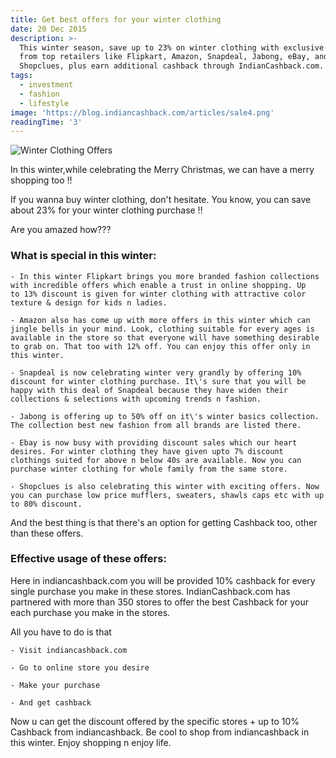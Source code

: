 ```yaml
---
title: Get best offers for your winter clothing
date: 20 Dec 2015
description: >-
  This winter season, save up to 23% on winter clothing with exclusive offers
  from top retailers like Flipkart, Amazon, Snapdeal, Jabong, eBay, and
  Shopclues, plus earn additional cashback through IndianCashback.com.
tags:
  - investment
  - fashion
  - lifestyle
image: 'https://blog.indiancashback.com/articles/sale4.png'
readingTime: '3'
---
```


![Winter Clothing Offers](https://blog.indiancashback.com/articles/sale4.png)


In this winter,while celebrating the Merry Christmas, we can have a merry shopping too !!

If you wanna buy winter clothing, don\'t hesitate. You know, you can save about 23% for your winter clothing purchase !!

Are you amazed how???

### What is special in this winter:

	- In this winter Flipkart brings you more branded fashion collections with incredible offers which enable a trust in online shopping. Up to 13% discount is given for winter clothing with attractive color texture & design for kids n ladies.

	- Amazon also has come up with more offers in this winter which can jingle bells in your mind. Look, clothing suitable for every ages is available in the store so that everyone will have something desirable to grab on. That too with 12% off. You can enjoy this offer only in this winter.

	- Snapdeal is now celebrating winter very grandly by offering 10% discount for winter clothing purchase. It\'s sure that you will be happy with this deal of Snapdeal because they have widen their collections & selections with upcoming trends n fashion.

	- Jabong is offering up to 50% off on it\'s winter basics collection. The collection best new fashion from all brands are listed there.

	- Ebay is now busy with providing discount sales which our heart desires. For winter clothing they have given upto 7% discount clothings suited for above n below 40s are available. Now you can purchase winter clothing for whole family from the same store.

	- Shopclues is also celebrating this winter with exciting offers. Now you can purchase low price mufflers, sweaters, shawls caps etc with up to 80% discount.

And the best thing is that there\'s an option for getting Cashback too, other than these offers.

### Effective usage of these offers:
Here in indiancashback.com you will be provided 10% cashback for every single purchase you make in these stores.
IndianCashback.com has partnered with more than 350 stores to offer the best Cashback for your each purchase you make in the stores.

All you have to do is that

	- Visit indiancashback.com

	- Go to online store you desire

	- Make your purchase

	- And get cashback

Now u can get the discount offered by the specific stores + up to 10% Cashback from indiancashback.
Be cool to shop from indiancashback in this winter. Enjoy shopping n enjoy life.
